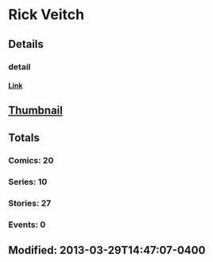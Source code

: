 # Rick  Veitch 
## Details
### detail
#### [Link](http://marvel.com/comics/creators/1014/rick_veitch?utm_campaign=apiRef&utm_source=225578a89fc76f3d20fbffda5d17a88d)
## [Thumbnail](http://i.annihil.us/u/prod/marvel/i/mg/b/40/image_not_available.jpg)
## Totals
### Comics: 20
### Series: 10
### Stories: 27
### Events: 0
## Modified: 2013-03-29T14:47:07-0400
